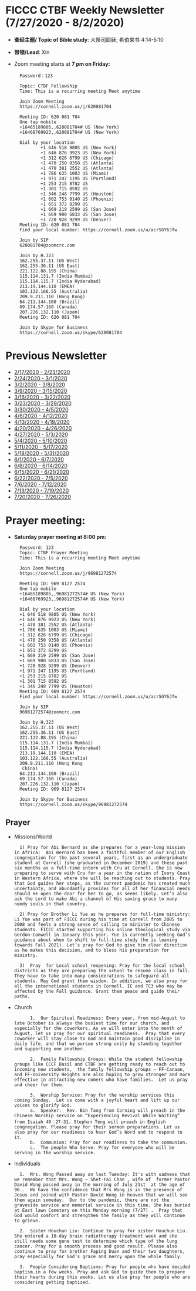 
# FICCC CTBF Weekly Newsletter (7/27/2020 - 8/2/2020)

- **查经主题/ Topic of Bible study**: 大祭司耶稣; 希伯来书 4:14-5:10
- **带领/Lead**: Xin
		
- Zoom meeting starts at **7 pm on Friday:**
		
		Password：123

		Topic: CTBF Fellowship
		Time: This is a recurring meeting Meet anytime
		
		Join Zoom Meeting
		https://cornell.zoom.us/j/620081704
		
		Meeting ID: 620 081 704
		One tap mobile
		+16465189805,,620081704# US (New York)
		+16468769923,,620081704# US (New York)
		
		Dial by your location
		        +1 646 518 9805 US (New York)
		        +1 646 876 9923 US (New York)
		        +1 312 626 6799 US (Chicago)
		        +1 470 250 9358 US (Atlanta)
		        +1 470 381 2552 US (Atlanta)
		        +1 786 635 1003 US (Miami)
		        +1 971 247 1195 US (Portland)
		        +1 253 215 8782 US
		        +1 301 715 8592 US
		        +1 346 248 7799 US (Houston)
		        +1 602 753 0140 US (Phoenix)
		        +1 651 372 8299 US
		        +1 669 219 2599 US (San Jose)
		        +1 669 900 6833 US (San Jose)
		        +1 720 928 9299 US (Denver)
		Meeting ID: 620 081 704
		Find your local number: https://cornell.zoom.us/u/acrSGY6Jfw
		
		Join by SIP
		620081704@zoomcrc.com
		
		Join by H.323
		162.255.37.11 (US West)
		162.255.36.11 (US East)
		221.122.88.195 (China)
		115.114.131.7 (India Mumbai)
		115.114.115.7 (India Hyderabad)
		213.19.144.110 (EMEA)
		103.122.166.55 (Australia)
		209.9.211.110 (Hong Kong)
		64.211.144.160 (Brazil)
		69.174.57.160 (Canada)
		207.226.132.110 (Japan)
		Meeting ID: 620 081 704
		
		Join by Skype for Business
		https://cornell.zoom.us/skype/620081704


# Previous Newsletter
- [2/17/2020 - 2/23/2020](2_25_2020)
- [2/24/2020 - 3/1/2020](2_24_2020)
- [3/2/2020 - 3/8/2020](3_2_2020)
- [3/9/2020 - 3/15/2020](3_9_2020)
- [3/16/2020 - 3/22/2020](3_16_2020)
- [3/23/2020 - 3/29/2020](3_23_2020)
- [3/30/2020 - 4/5/2020](4_5_2020)
- [4/6/2020 - 4/12/2020](4_6_2020)
- [4/13/2020 - 4/19/2020](4_13_2020)
- [4/20/2020 - 4/26/2020](4_20_2020)
- [4/27/2020 - 5/3/2020](4_27_2020)
- [5/4/2020 - 5/10/2020](5_4_2020)
- [5/11/2020 - 5/17/2020](5_11_2020)
- [5/18/2020 - 5/31/2020](5_24_2020_2)
- [6/1/2020 - 6/7/2020](6_1_2020)
- [6/8/2020 - 6/14/2020](6_8_2020)
- [6/15/2020 - 6/21/2020](6_15_2020)
- [6/22/2020 - 7/5/2020](6_22_2020)
- [7/6/2020 - 7/12/2020](7_6_2020)
- [7/13/2020 - 7/19/2020](7_13_2020)
- [7/20/2020 - 7/26/2020](7_20_2020)
# Prayer meeting:
	
- **Saturday prayer meeting at 8:00 pm:**

		Password: 123
		Topic: CTBF Prayer Meeting
		Time: This is a recurring meeting Meet anytime
		
		Join Zoom Meeting
		https://cornell.zoom.us/j/96981272574
		
		Meeting ID: 969 8127 2574
		One tap mobile
		+16465189805,,96981272574# US (New York)
		+16468769923,,96981272574# US (New York)
		
		Dial by your location
        +1 646 518 9805 US (New York)
        +1 646 876 9923 US (New York)
        +1 470 381 2552 US (Atlanta)
        +1 786 635 1003 US (Miami)
        +1 312 626 6799 US (Chicago)
        +1 470 250 9358 US (Atlanta)
        +1 602 753 0140 US (Phoenix)
        +1 651 372 8299 US
        +1 669 219 2599 US (San Jose)
        +1 669 900 6833 US (San Jose)
        +1 720 928 9299 US (Denver)
        +1 971 247 1195 US (Portland)
        +1 253 215 8782 US
        +1 301 715 8592 US
        +1 346 248 7799 US (Houston)
		Meeting ID: 969 8127 2574
		Find your local number: https://cornell.zoom.us/u/acrSGY6Jfw
		
		Join by SIP
		96981272574@zoomcrc.com
		
		Join by H.323
		162.255.37.11 (US West)
		162.255.36.11 (US East)
		221.122.88.195 (China)
		115.114.131.7 (India Mumbai)
		115.114.115.7 (India Hyderabad)
		213.19.144.110 (EMEA)
		103.122.166.55 (Australia)
		209.9.211.110 (Hong Kong
		 China)
		64.211.144.160 (Brazil)
		69.174.57.160 (Canada)
		207.226.132.110 (Japan)
		Meeting ID: 969 8127 2574
		
		Join by Skype for Business
		https://cornell.zoom.us/skype/96981272574

	
## Prayer

- Missions/World
		
		1) Pray for Abi Bernard as she prepares for a year-long mission in Africa:  Abi Bernard has been a faithful member of our English congregation for the past several years, first as an undergraduate student at Cornell (she graduated in December 2019) and these past six months as a full-time intern with Cru at Cornell. She is now preparing to serve with Cru for a year in the nation of Ivory Coast in Western Africa, where she will be reaching out to students. Pray that God guides her steps, as the current pandemic has created much uncertainty, and abundantly provides for all of her financial needs should He open the door for her to go, as seems likely. Let’s also ask the Lord to make Abi a channel of His saving grace to many needy souls in that country.
		
		2) Pray for Brother Li Yue as he prepares for full-time ministry: Li Yue was part of FICCC during his time at Cornell from 2005 to 2008 and feels a strong sense of calling to minister to Chinese students. FICCC started supporting his online theological study via Gordon-Conwell in January this year. Yue is currently seeking God’s guidance about when to shift to full-time study (he is leaning towards Fall 2021). Let’s pray for God to give him clear direction as he makes this decision, and to bless his preparation for ministry.
		
		3)  Pray  for Local school reopening: Pray for the local school districts as they are preparing the school to resume class in fall. They have to take into many considerations to safeguard all students. May God grant them wisdom. In addition, we also pray for all the international students in Cornell. IC and TC3 who may be affected by the Fall guidance. Grant them peace and guide their paths.
						
		

- Church

			1.	Our Spiritual Readiness: Every year, from mid-August to late October is always the busiest time for our church, and especially for the coworkers. As we will enter into the month of August, let us pray for our spiritual readiness.  Pray that every coworker will stay close to God and maintain good discipline in daily life, and that we pursue strong unity by standing together and supporting one another.

			2.	Family Fellowship Groups: While the student fellowship groups like CCCF Basil and CTBF are getting ready to reach out to incoming new students,  the family fellowship groups – FF-Canaan, and FF-University Heights are also hoping to grow stronger and more effective in attracting new comers who have families.  Let us pray and cheer for them.
			
			3.	Worship Service: Pray for the worship services this coming Sunday.  Let us come with a joyful heart and lift up our voices to glorify God.
			a.	Speaker:  Rev. Bin Tang from Corning will preach in the Chinese Worship service on “Experiencing Revival While Waiting” from Isaiah 40：27-31. Stephan Teng will preach in English congregation. Please pray for their sermon preparations. Let us also pray for our readiness to hear God’s Word and to respond to it.
			b.	Communion: Pray for our readiness to take the communion.
			c.	The people Who Serve: Pray for everyone who will be serving in the worship service.
			
			
						
						


- Individuals

		1.	Mrs. Wong Passed away on last Tuesday: It's with sadness that we remember that Mrs. Wong – Shet-Fai Chan , wife of  former Pastor David Wong passed away in the morning of July 21st  at the age of 96..  We have the confidence that Mrs Wong is in the presence of Jesus and joined with Pastor David Wong in heaven that we will see them again someday.  Dur to the pandemic, there are not the graveside service and memorial service in this time. She has buried at East lawn Cemetery on this Monday morning (7/27) .  Pray that God would comfort and strengthen the family as they will continue to grieve.  

		2.	Sister Houchun Liu: Continue to pray for sister Houchun Liu. She entered a 10-day brain radiotherapy treatment week and she still needs some gene test to determine which type of the lung cancer. Pray for a smooth process and good result. Please also continue to pray for brother Faping Duan and their two daughters, pray especially for God’s grace and mercy upon the whole family. 
		
		3.	People Considering Baptisms: Pray for people who have decided baptism.in a few weeks. Pray and ask God to guide them to prepare their hearts during this weeks. Let us also pray for people who are considering getting baptized.
		



